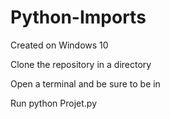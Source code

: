 # Python-Imports


Created on Windows 10

Clone the repository in a directory <myDirectory>
  
Open a terminal and be sure to be in <myDirectory>
  
Run python Projet.py
